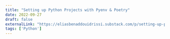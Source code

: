 ```yaml
---
title: "Setting up Python Projects with Pyenv & Poetry"
date: 2022-09-27
draft: false
externalLink: "https://eliasbenaddouidrissi.substack.com/p/setting-up-python-projects-with-pyenv"
tags: ['Python']
---
```

